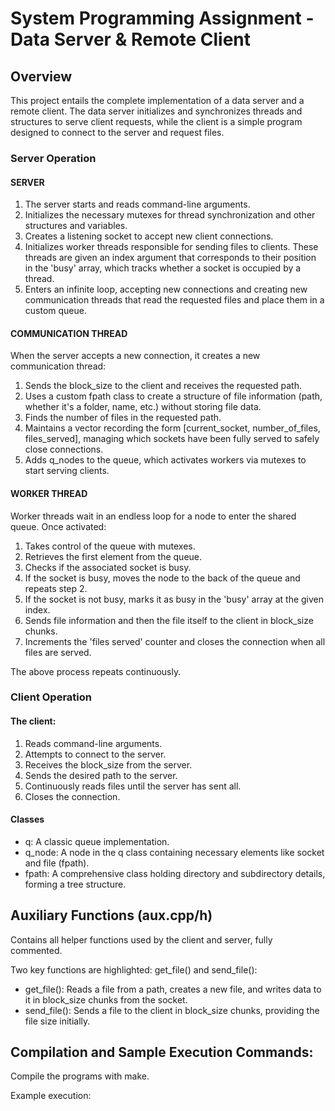 # System Programming Assignment - Data Server & Remote Client

## Overview
This project entails the complete implementation of a data server and a remote client. The data server initializes and synchronizes threads and structures to serve client requests, while the client is a simple program designed to connect to the server and request files.

### Server Operation
#### SERVER
1. The server starts and reads command-line arguments.
2. Initializes the necessary mutexes for thread synchronization and other structures and variables.
3. Creates a listening socket to accept new client connections.
4. Initializes worker threads responsible for sending files to clients. These threads are given an index argument that corresponds to their position in the 'busy' array, which tracks whether a socket is occupied by a thread.
5. Enters an infinite loop, accepting new connections and creating new communication threads that read the requested files and place them in a custom queue.

#### COMMUNICATION THREAD
When the server accepts a new connection, it creates a new communication thread:
1. Sends the block_size to the client and receives the requested path.
2. Uses a custom fpath class to create a structure of file information (path, whether it's a folder, name, etc.) without storing file data.
3. Finds the number of files in the requested path.
4. Maintains a vector recording the form [current_socket, number_of_files, files_served], managing which sockets have been fully served to safely close connections.
5. Adds q_nodes to the queue, which activates workers via mutexes to start serving clients.

#### WORKER THREAD
Worker threads wait in an endless loop for a node to enter the shared queue. Once activated:
1. Takes control of the queue with mutexes.
2. Retrieves the first element from the queue.
3. Checks if the associated socket is busy.
4. If the socket is busy, moves the node to the back of the queue and repeats step 2.
5. If the socket is not busy, marks it as busy in the 'busy' array at the given index.
6. Sends file information and then the file itself to the client in block_size chunks.
7. Increments the 'files served' counter and closes the connection when all files are served.

The above process repeats continuously.

### Client Operation
#### The client:

1. Reads command-line arguments.
2. Attempts to connect to the server.
3. Receives the block_size from the server.
4. Sends the desired path to the server.
5. Continuously reads files until the server has sent all.
6. Closes the connection.

#### Classes
- q: A classic queue implementation.
- q_node: A node in the q class containing necessary elements like socket and file (fpath).
- fpath: A comprehensive class holding directory and subdirectory details, forming a tree structure.

## Auxiliary Functions (aux.cpp/h)
Contains all helper functions used by the client and server, fully commented.

Two key functions are highlighted: get_file() and send_file():

- get_file(): Reads a file from a path, creates a new file, and writes data to it in block_size chunks from the socket.
- send_file(): Sends a file to the client in block_size chunks, providing the file size initially.

## Compilation and Sample Execution Commands:
Compile the programs with make.

Example execution:
